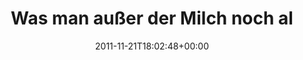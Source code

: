 ---
retweeted: false
source: <a href="http://twitter.com/download/android" rel="nofollow">Twitter for Android</a>
entities:
  hashtags: []
  symbols: []
  user_mentions:
  - name: Remember The Milk
    screen_name: rtm
    indices:
    - '38'
    - '42'
    id_str: '1976611'
    id: '1976611'
  urls:
  - url: http://t.co/s6Qv0pGU
    expanded_url: http://twitpic.com/7hha8h
    display_url: twitpic.com/7hha8h
    indices:
    - '89'
    - '109'
display_text_range:
- '0'
- '109'
favorite_count: '0'
id_str: '138678764568719360'
truncated: false
retweet_count: '0'
id: '138678764568719360'
possibly_sensitive: false
created_at: Mon Nov 21 18:02:48 +0000 2011
favorited: false
full_text: 'Was man außer der Milch noch alles in [@rtm](https://twitter.com/rtm)
  ablegen kann: stonesoup Rezepte zum Beispiel.'
lang: de
quote_url: http://twitpic.com/7hha8h
tags:
- pesos:twitter
date: '2011-11-21T18:02:48+00:00'
src: https://twitter.com/bascht/status/138678764568719360
original_url: https://twitter.com/bascht/status/138678764568719360
type: twitter_tweet
text: 'Was man außer der Milch noch alles in [@rtm](https://twitter.com/rtm) ablegen
  kann: stonesoup Rezepte zum Beispiel.'
title: Was man außer der Milch noch al

---